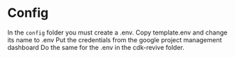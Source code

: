 # Config

In the `config` folder you must create a .env. Copy template.env and change its name to .env
Put the credentials from the google project management dashboard
Do the same for the .env in the cdk-revive folder.